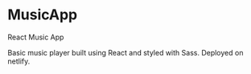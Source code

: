 # MusicApp
React Music App

Basic music player built using React and styled with Sass. Deployed on netlify. 
